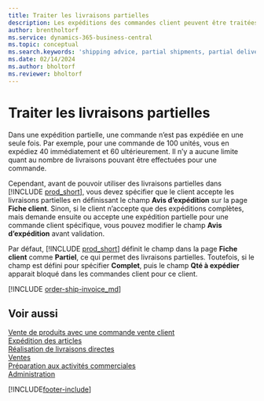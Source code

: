 ```yaml
---
title: Traiter les livraisons partielles
description: Les expéditions des commandes client peuvent être traitées dans Business Central avec des expéditions partielles à l’aide des champs Avis d’expédition et Quantité à expédier.
author: brentholtorf
ms.service: dynamics-365-business-central
ms.topic: conceptual
ms.search.keywords: 'shipping advice, partial shipments, partial deliveries, trade, customer sales order'
ms.date: 02/14/2024
ms.author: bholtorf
ms.reviewer: bholtorf
---
```

# <a name="process-partial-shipments"></a>Traiter les livraisons partielles

Dans une expédition partielle, une commande n’est pas expédiée en une seule fois. Par exemple, pour une commande de 100 unités, vous en expédiez 40 immédiatement et 60 ultérieurement. Il n’y a aucune limite quant au nombre de livraisons pouvant être effectuées pour une commande.

Cependant, avant de pouvoir utiliser des livraisons partielles dans [!INCLUDE [prod_short](includes/prod_short.md)], vous devez spécifier que le client accepte les livraisons partielles en définissant le champ **Avis d’expédition** sur la page **Fiche client**. Sinon, si le client n’accepte que des expéditions complètes, mais demande ensuite ou accepte une expédition partielle pour une commande client spécifique, vous pouvez modifier le champ **Avis d’expédition** avant validation.

Par défaut, [!INCLUDE [prod_short](includes/prod_short.md)] définit le champ dans la page **Fiche client** comme **Partiel**, ce qui permet des livraisons partielles. Toutefois, si le champ est défini pour spécifier **Complet**, puis le champ **Qté à expédier** apparait bloqué dans les commandes client pour ce client.

[!INCLUDE [order-ship-invoice_md](includes/order-ship-invoice.md)]

## <a name="see-also"></a>Voir aussi

[Vente de produits avec une commande vente client](sales-how-sell-products.md)  
[Expédition des articles](warehouse-how-ship-items.md)  
[Réalisation de livraisons directes](sales-how-drop-shipment.md)  
[Ventes](sales-manage-sales.md)  
[Préparation aux activités commerciales](ui-get-ready-business.md)  
[Administration](admin-setup-and-administration.md)  

[!INCLUDE[footer-include](includes/footer-banner.md)]
